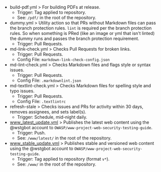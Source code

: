- build-pdf.yml > For building PDFs at release.
	- Trigger: Tag applied to repository.
	- See: `/pdf/` in the root of the repository.
- dummy.yml > Utility action so that PRs without Markdown files can pass the branch protection rules. `lint` is required per the branch protection rules. So when something is PRed (like an image or yml that isn't linted) the dummy runs and passes the branch protection requirement.
	- Trigger: Pull Requests.
- md-link-check.yml > Checks Pull Requests for broken links.
	- Trigger: Pull Requests.
	- Config File: `markdown-link-check-config.json`
- md-lint-check.yml > Checks Markdown files and flags style or syntax issues.
	- Trigger: Pull Requests.
	- Config File: `.markdownlint.json`
- md-textlint-check.yml > Checks Markdown files for spelling style and typo issues.
	- Trigger: Pull Requests.
	- Config File: `.textlintrc`
- refresh-stale > Checks issues and PRs for activity within 30 days, removes assignees, and sets label(s).
	- Trigger: Schedule, mid-night daily.
- www_latest_update.yml > Publishes the latest web content using the @wstgbot account to `OWASP/www-project-web-security-testing-guide`.
	- Trigger: Push.
	- See: `/www/latest/` in the root of the repository.
- www_stable_update.yml > Publishes stable and versioned web content using the @wstgbot account to `OWASP/www-project-web-security-testing-guide`.
	- Trigger: Tag applied to repository (format `v*`).
	- See: `/www/` in the root of the repository.
